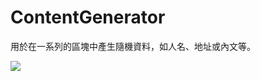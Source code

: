 # ContentGenerator

用於在一系列的區塊中產生隨機資料，如人名、地址或內文等。

![](https://raw.githubusercontent.com/timuric/Content-generator-for-sketch-app/master/tutorial/userpics.gif)